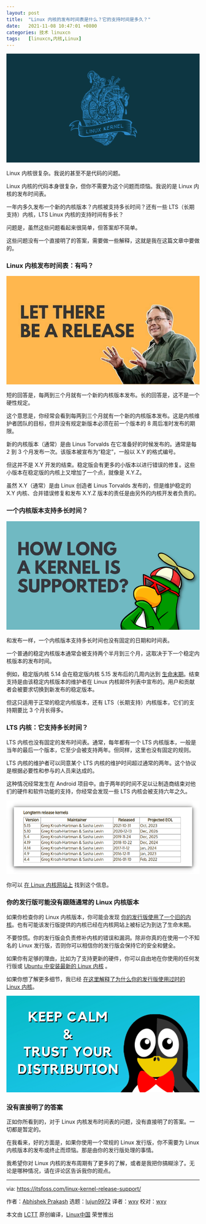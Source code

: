 ```yaml
---
layout: post
title:	"Linux 内核的发布时间表是什么？它的支持时间是多久？"
date:	2021-11-08 10:47:01 +0800 
categories:	技术 linuxcn 
tags:	[linuxcn,内核,Linux]
---
```



![](/Asserts/Images/album/202111/08/104610egbqhs8lbldgd6ad.png)


Linux 内核很复杂。我说的甚至不是代码的问题。


Linux 内核的代码本身很复杂，但你不需要为这个问题而烦恼。我说的是 Linux 内核的发布时间表。


一年内多久发布一个新的内核版本？内核被支持多长时间？还有一些 LTS（长期支持）内核，LTS Linux 内核的支持时间有多长？


问题是，虽然这些问题看起来很简单，但答案却不简单。


这些问题没有一个直接明了的答案，需要做一些解释，这就是我在这篇文章中要做的。


### Linux 内核发布时间表：有吗？


![](/Asserts/Images/album/202111/08/104701jnwsqvunkhskqbvl.jpg)


短的回答是，每两到三个月就有一个新的内核版本发布。长的回答是，这不是一个硬性规定。


这个意思是，你经常会看到每两到三个月就有一个新的内核版本发布。这是内核维护者团队的目标，但并没有规定新版本必须在前一个版本的 8 周后准时发布的期限。


新的内核版本（通常）是由 Linus Torvalds 在它准备好的时候发布的。通常是每 2 到 3 个月发布一次。该版本被宣布为“稳定”，一般以 X.Y 的格式编号。


但这并不是 X.Y 开发的结束。稳定版会有更多的小版本以进行错误的修复。这些小版本在稳定版的内核上又增加了一个点，就像是 X.Y.Z。


虽然 X.Y（通常）是由 Linux 创造者 Linus Torvalds 发布的，但是维护稳定的 X.Y 内核、合并错误修复和发布 X.Y.Z 版本的责任是由另外的内核开发者负责的。


### 一个内核版本支持多长时间？


![](/Asserts/Images/album/202111/08/104702trkzqlvzidcv6di2.png)


和发布一样，一个内核版本支持多长时间也没有固定的日期和时间表。


一个普通的稳定内核版本通常会被支持两个半月到三个月，这取决于下一个稳定内核版本的发布时间。


例如，稳定版内核 5.14 会在稳定版内核 5.15 发布后的几周内达到 [生命末期](https://itsfoss.com/end-of-life-ubuntu/)。结束支持是由该稳定内核版本的维护者在 Linux 内核邮件列表中宣布的。用户和贡献者会被要求切换到新发布的稳定版本。


但这只适用于正常的稳定内核版本，还有 LTS（长期支持）内核版本，它们的支持期要比 3 个月长得多。


### LTS 内核：它支持多长时间？


LTS 内核也没有固定的发布时间表。通常，每年都有一个 LTS 内核版本，一般是当年的最后一个版本，它至少会被支持两年。但同样，这里也没有固定的规则。


LTS 内核的维护者可以同意某个 LTS 内核的维护时间超过通常的两年。这个协议是根据必要性和参与的人员来达成的。


这种情况经常发生在 Android 项目中。由于两年的时间不足以让制造商结束对他们的硬件和软件功能的支持，你经常会发现一些 LTS 内核会被支持六年之久。


![Linux LTS 内核计划支持日期](/Asserts/Images/album/202111/08/104702q7swhiybninishib.png)


你可以 [在 Linux 内核网站上](https://www.kernel.org/category/releases.html) 找到这个信息。


### 你的发行版可能没有跟随通常的 Linux 内核版本


如果你检查你的 Linux 内核版本，你可能会发现 [你的发行版使用了一个旧的内核](https://itsfoss.com/why-distros-use-old-kernel/)。也有可能该发行版提供的内核已经在内核网站上被标记为到达了生命末期。


不要惊慌。你的发行版会负责修补内核的错误和漏洞。除非你真的在使用一个不知名的 Linux 发行版，否则你可以相信你的发行版会保持它的安全和健全。


如果你有足够的理由，比如为了支持更新的硬件，你可以自由地在你使用的任何发行版或 [Ubuntu 中安装最新的 Linux 内核](https://itsfoss.com/upgrade-linux-kernel-ubuntu/) 。


如果你想了解更多细节，我已经 [在这里解释了为什么你的发行版使用过时的 Linux 内核](https://itsfoss.com/why-distros-use-old-kernel/)。


![](/Asserts/Images/album/202111/08/104702chpqrm8mm0k00psk.png)


### 没有直接明了的答案


正如你所看到的，对于 Linux 内核发布时间表的问题，没有直接明了的答案。一切都是暂定的。


在我看来，好的方面是，如果你使用一个常规的 Linux 发行版，你不需要为 Linux 内核版本的发布或终止而烦恼。那是由你的发行版处理的事情。


我希望你对 Linux 内核的发布周期有了更多的了解，或者是我把你搞糊涂了。无论是哪种情况，请在评论区告诉我你的观点。




---


via: <https://itsfoss.com/linux-kernel-release-support/>


作者：[Abhishek Prakash](https://itsfoss.com/author/abhishek/) 选题：[lujun9972](https://github.com/lujun9972) 译者：[wxy](https://github.com/wxy) 校对：[wxy](https://github.com/wxy)


本文由 [LCTT](https://github.com/LCTT/TranslateProject) 原创编译，[Linux中国](https://linux.cn/) 荣誉推出
